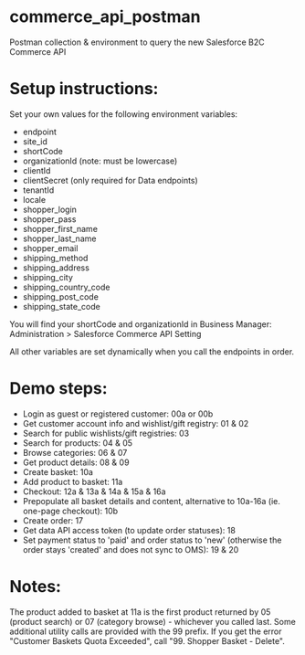 # commerce_api_postman
Postman collection &amp; environment to query the new Salesforce B2C Commerce API

# Setup instructions:

Set your own values for the following environment variables:
- endpoint
- site_id
- shortCode
- organizationId (note: must be lowercase)
- clientId
- clientSecret (only required for Data endpoints)
- tenantId
- locale
- shopper_login
- shopper_pass
- shopper_first_name
- shopper_last_name
- shopper_email
- shipping_method
- shipping_address
- shipping_city
- shipping_country_code
- shipping_post_code
- shipping_state_code

You will find your shortCode and organizationId in Business Manager:
Administration > Salesforce Commerce API Setting

All other variables are set dynamically when you call the endpoints in order.
 

# Demo steps:

- Login as guest or registered customer: 00a or 00b
- Get customer account info and wishlist/gift registry: 01 & 02
- Search for public wishlists/gift registries: 03
- Search for products: 04 & 05
- Browse categories: 06 & 07
- Get product details: 08 & 09
- Create basket: 10a
- Add product to basket: 11a
- Checkout: 12a & 13a & 14a & 15a & 16a
- Prepopulate all basket details and content, alternative to 10a-16a (ie. one-page checkout): 10b
- Create order: 17
- Get data API access token (to update order statuses): 18
- Set payment status to 'paid' and order status to 'new' (otherwise the order stays 'created' and does not sync to OMS): 19 & 20


# Notes:

The product added to basket at 11a is the first product returned by 05 (product search) or 07 (category browse) - whichever you called last.
Some additional utility calls are provided with the 99 prefix.
If you get the error "Customer Baskets Quota Exceeded", call "99. Shopper Basket - Delete".
